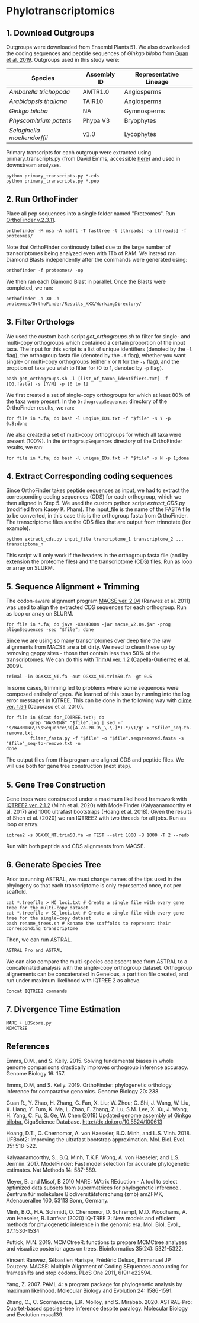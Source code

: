 # Phylotranscriptomics

## 1. Download Outgroups

Outgroups were downloaded from Ensembl Plants 51. We also downloaded the coding sequences and peptide sequences of <i>Ginkgo biloba</i> 
from [Guan et al. 2019](http://gigadb.org/dataset/100613). Outgroups used in this study were: 

|Species                          | Assembly ID|Representative Lineage|
|---------------------------------|------------|----------------------|
|<i>Amborella trichopoda</i>      |AMTR1.0     | Angiosperms          |
|<i>Arabidopsis thaliana</i>      |TAIR10      | Angiosperms          |
|<i>Ginkgo biloba</i>             |NA          | Gymnosperms          |
|<i>Physcomitrium patens</i>      |Phypa V3    | Bryophytes           |
|<i>Selaginella moellendorffii</i>| v1.0       | Lycophytes           |

Primary transcripts for each outgroup were extracted using primary_transcripts.py (from David Emms, accessible [here](https://github.com/davidemms/OrthoFinder/blob/master/tools/primary_transcript.py)) and used in downstream analyses. 
```
python primary_transcripts.py *.cds
python primary_transcripts.py *.pep
```
## 2. Run OrthoFinder 

Place all pep sequences into a single folder named "Proteomes". Run [OrthoFinder v.2.3.11](https://github.com/davidemms/OrthoFinder). 
```
orthofinder -M msa -A mafft -T fasttree -t [threads] -a [threads] -f proteomes/
```
Note that OrthoFinder continously failed due to the large number of transcriptomes being analyzed even with 1Tb of RAM. We instead ran Diamond Blasts independently after the commands were generated using: 
```
orthofinder -f proteomes/ -op
```
We then ran each Diamond Blast in parallel. Once the Blasts were completed, we ran:
```
orthofinder -a 30 -b proteomes/OrthoFinder/Results_XXX/WorkingDirectory/
```

## 3. Filter Orthologs 

We used the custom bash script <i>get_orthogroups.sh </i>to filter for single- and multi-copy orthogroups which contained a certain proportion of the input taxa. The input for this script is a list of unique identifiers (denoted by the `-l` flag), the orthogroup fasta file (denoted by the `-f` flag), whether you want single- or multi-copy orthogroups (either `Y` or `N` for the `-s` flag), and the proption of taxa you wish to filter for (0 to 1, denoted by `-p` flag). 

```
bash get_orthogroups.sh -l [list_of_taxon_identifiers.txt] -f [OG.fasta] -s [Y/N] -p [0 to 1]
```

We first created a set of single-copy orthogroups for which at least 80% of the taxa were present. In the `OrthogroupSequences` directory of the OrthoFinder results, we ran:
```
for file in *.fa; do bash -l unqiue_IDs.txt -f "$file" -s Y -p 0.8;done
```

We also created a set of multi-copy orthogroups for which all taxa were present (100%). In the `OrthogroupSequences` directory of the OrthoFinder results, we ran:
```
for file in *.fa; do bash -l unique_IDs.txt -f "$file" -s N -p 1;done
```

## 4. Extract Corresponding coding sequences 

Since OrthoFinder takes peptide sequences as input, we had to extract the corresponding coding sequences (CDS) for each orthogroup, which we then aligned in Step 5. We used the custom python script <i>extract_CDS.py</i> (modified from Kasey K. Pham). The input_file is the name of the FASTA file to be converted, in this case this is the orthogroup fasta from OrthoFinder. The transcriptome files are the CDS files that are output from trinnotate (for example). 

```
python extract_cds.py input_file trancriptome_1 transcriptome_2 ... transciptome_n
```

This script will only work if the headers in the orthogroup fasta file (and by extension the proteome files) and the transcriptome (CDS) files. Run as loop or array on SLURM. 


## 5. Sequence Alignment + Trimming 

The codon-aware alignment program [MACSE ver. 2.04](https://bioweb.supagro.inra.fr/macse/) (Ranwez et al. 2011) was used to align the extracted CDS sequences for each orthogroup. Run as loop or array on SLURM. 
```
for file in *.fa; do java -Xms4000m -jar macse_v2.04.jar -prog alignSequences -seq "$file"; done
```

Since we are using so many transcriptomes over deep time the raw alignments from MACSE are a bit dirty. We need to clean these up by removing gappy sites - those that contain less than 50% of the transcriptomes. We can do this with [TrimAl ver. 1.2](http://trimal.cgenomics.org/) (Capella-Gutierrez et al. 2009). 

```
trimal -in OGXXXX_NT.fa -out OGXXX_NT.trim50.fa -gt 0.5
```

In some cases, trimming led to problems where some sequences were composed entirely of gaps. We learned of this issue by running into the log error messages in IQTREE. This can be done in the following way with [qiime ver. 1.9.1](http://qiime.org/) (Caporaso et al. 2010). 

```
for file in $(cat for_IQTREE.txt); do
         grep "WARNING" "$file".log | sed -r 's/WARNING\:\sSequence\s([A-Za-z0-9\_\.\-]*).*/\1/g' > "$file"_seq-to-remove.txt
         filter_fasta.py -f "$file" -o "$file".seqsremoved.fasta -s "$file"_seq-to-remove.txt -n
done
```

The output files from this program are aligned CDS and peptide files. We will use both for gene tree construction (next step). 

## 5. Gene Tree Construction 

Gene trees were constructed under a maximum likelihood framework with [IQTREE2 ver. 2.1.2](http://www.iqtree.org/) (Minh et al. 2020) with ModelFinder (Kalyaanamoorthy et al. 2017) and 1000 ultrafast bootstraps (Hoang et al. 2018). Given the results of Shen et al. (2020) we ran IQTREE2 with two threads for all jobs. Run as loop or array.    

```
iqtree2 -s OGXXX_NT.trim50.fa -m TEST --alrt 1000 -B 1000 -T 2 --redo
```
Run with both peptide and CDS alignments from MACSE. 

## 6. Generate Species Tree 

Prior to running ASTRAL, we must change names of the tips used in the phylogeny so that each transcriptome is only represented once, not per scaffold. 

```
cat *.treefile > MC_loci.txt # Create a single file with every gene tree for the multi-copy dataset
cat *.treefile > SC_loci.txt # Create a single file with every gene tree for the single-copy dataset 
bash rename_trees.sh # Rename the scaffolds to represent their corresponding transcriptome 
```
Then, we can run ASTRAL. 

```
ASTRAL Pro and ASTRAL 
```

We can also compare the multi-species coalescent tree from ASTRAL to a concatenated analysis with the single-copy orthogroup dataset. Orthogroup alignements can be concatenated in Geneious, a partition file created, and run under maximum likelihood with IQTREE 2 as above. 
```
Concat IQTREE2 commands 
```

## 7. Divergence Time Estimation 

```
MARE + LBScore.py 
MCMCTREE
```

## References 

Emms, D.M., and S. Kelly. 2015. Solving fundamental biases in whole genome comparisons drastically improves orthogroup inference accuracy. Genome Biology 16: 157.  

Emms, D.M, and S. Kelly. 2019. OrthoFinder: phylogenetic orthology inference for comparative genomics. Genome Biology 20: 238. 

Guan R., Y. Zhao, H. Zhang, G. Fan, X. Liu; W. Zhou; C. Shi, J. Wang, W. Liu, X. Liang, Y. Fum, K. Ma, L. Zhao, 
F. Zhang, Z. Lu, S.M. Lee, X. Xu, J. Wang, H. Yang, C. Fu, S. Ge, W. Chen (2019) [Updated genome assembly of Ginkgo biloba.](http://gigadb.org/dataset/100613) GigaScience Database. 
http://dx.doi.org/10.5524/100613

Hoang, D.T., O. Chernomor, A. von Haeseler, B.Q. Minh, and L.S. Vinh. 2018. UFBoot2: Improving the ultrafast bootstrap approximation. Mol. Biol. Evol. 35: 518-522.

Kalyaanamoorthy, S., B.Q. Minh, T.K.F. Wong, A. von Haeseler, and L.S. Jermiin. 2017. ModelFinder: Fast model selection for accurate phylogenetic estimates. Nat Methods 14: 587-589. 

Meyer, B. and Misof, B  2010 MARE: MAtrix REduction - A tool to select optimized data subsets from supermatrices for phylogenetic inference.. Zentrum für molekulare Biodiversitätsforschung (zmb) amZFMK, Adenauerallee 160, 53113 Bonn, Germany. 

Minh, B.Q., H.A. Schmidt, O. Chernomor, D. Schrempf, M.D. Woodhams, A. von Haeseler, R. Lanfear (2020) IQ-TREE 2: New models and efficient methods for phylogenetic inference in the genomic era. Mol. Biol. Evol., 37:1530-1534

Puttick, M.N. 2019. MCMCtreeR: functions to prepare MCMCtree analyses and visualize posterior ages on trees. Bioinformatics 35(24): 5321-5322. 

Vincent Ranwez, Sébastien Harispe, Frédéric Delsuc, Emmanuel JP Douzery. MACSE: Multiple Alignment of Coding SEquences accounting for frameshifts and stop codons. PLoS One 2011, 6(9): e22594.

Yang, Z. 2007. PAML 4: a program package for phylogenetic analysis by maximum likelihood. Molecular Biology and Evolution 24: 1586-1591. 

Zhang, C., C. Scornavacca, E.K. Molloy, and S. Mirabab. 2020. ASTRAL-Pro: Quartet-based species-tree inference despite paralogy. Molecular Biology and Evolution msaa139. 
